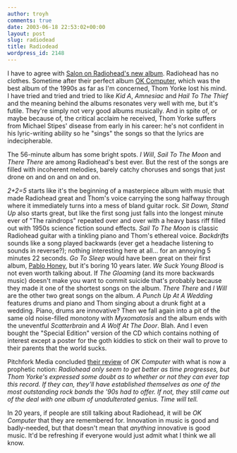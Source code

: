 ```yaml
---
author: troyh
comments: true
date: 2003-06-18 22:53:02+00:00
layout: post
slug: radiodead
title: Radiodead
wordpress_id: 2148
---
```


I have to agree with [Salon on Radiohead's new album](http://www.salon.com/ent/music/review/2003/06/18/radiohead/index_np.html). Radiohead has no clothes. Sometime after their perfect album [OK Computer](http://www.pitchforkmedia.com/record-reviews/r/radiohead/ok-computer.shtml), which was the best album of the 1990s as far as I'm concerned, Thom Yorke lost his mind. I have tried and tried and tried to like _Kid A_, _Amnesiac_ and _Hail To The Thief_ and the meaning behind the albums resonates very well with me, but it's futile. They're simply not very good albums musically. And in spite of, or maybe because of, the critical acclaim he received, Thom Yorke suffers from Michael Stipes' disease from early in his career: he's not confident in his lyric-writing ability so he "sings" the songs so that the lyrics are indecipherable.

The 56-minute album has some bright spots. _I Will_, _Sail To The Moon_ and _There There_ are among Radiohead's best ever. But the rest of the songs are filled with incoherent melodies, barely catchy choruses and songs that just drone on and on and on and on.

_2+2=5_ starts like it's the beginning of a masterpiece album with music that made Radiohead great and Thom's voice carrying the song halfway  through where it immediately turns into a mess of bland guitar rock. _Sit Down, Stand Up_ also starts great, but like the first song just falls into the longest minute ever of "The raindrops" repeated over and over with a heavy bass riff filled out with 1950s science fiction sound effects. _Sail To The Moon_ is classic Radiohead guitar with a tinkling piano and Thom's ethereal voice. _Backdrifts_ sounds like a song played backwards (ever get a headache listening to sounds in reverse?); nothing interesting here at all... for an annoying 5 minutes 22 seconds. _Go To Sleep_ would have been great on their first album, [Pablo Honey](http://rateyourmusic.com/view_album_details/album_id_is_47), but it's boring 10 years later. _We Suck Young Blood_ is not even worth talking about. If _The Gloaming_ (and its more backwards music) doesn't make you want to commit suicide that's probably because they made it one of the shortest songs on the album. _There There_ and _I Will_ are the other two great songs on the album. _A Punch Up At A Wedding_ features drums and piano and Thom singing about a drunk fight at a wedding. Piano, drums are innovative? Then we fall again into a pit of the same old noise-filled monotony with _Myxomatosis_ and  the album ends with the uneventful _Scatterbrain_ and _A Wolf At The Door_. Blah. And I even bought the "Special Edition" version of the CD which contains nothing of interest except a poster for the goth kiddies to stick on their wall to prove to their parents that the world sucks.

Pitchfork Media concluded [their review](http://www.pitchforkmedia.com/record-reviews/r/radiohead/ok-computer.shtml) of _OK Computer_ with what is now a prophetic notion: _Radiohead only seem to get better as time progresses, but Thom Yorke's expressed some doubt as to whether or not they can ever top this record.  If they can, they'll have established themselves as one of the most outstanding rock bands the '90s had to offer.  If not, they still came out of the deal with one album of unadulterated genius.  Time will tell._

In 20  years, if people are still talking about Radiohead, it will be _OK Computer_ that they are remembered for. Innovation in music is good and badly-needed, but that doesn't mean that _anything_ innovative is good music.  It'd be refreshing if everyone would just admit what I think we all know.
